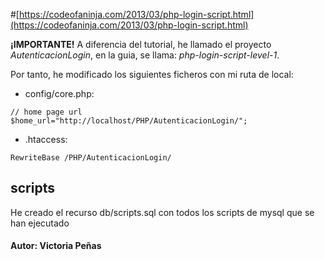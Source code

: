 #[https://codeofaninja.com/2013/03/php-login-script.html](https://codeofaninja.com/2013/03/php-login-script.html)                                                                                  

**¡IMPORTANTE!** A diferencia del tutorial, he llamado el proyecto *AutenticacionLogin*, en la guia, se llama: *php-login-script-level-1*.                                                         

Por tanto, he modificado los siguientes ficheros con mi ruta de local:
                               
* config/core.php:                                             
~~~
// home page url
$home_url="http://localhost/PHP/AutenticacionLogin/";                                                                                                                                                               
~~~                                                                                                                                                                                                
                                                                                                                                                                                                   
* .htaccess:
~~~
RewriteBase /PHP/AutenticacionLogin/
~~~

## scripts
He creado el recurso db/scripts.sql con todos los scripts de mysql que se han ejecutado

#### Autor: Victoria Peñas